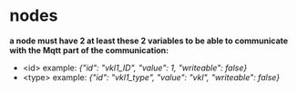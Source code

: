 # nodes

<b>a node must have 2 at least these 2 variables to be able to communicate with the Mqtt part of the communication:</b>
 - \<id> example: <i>{"id": "vkl1_ID", "value": 1, "writeable": false}</i>
 - \<type> example: <i>{"id": "vkl1_type", "value": "vkl", "writeable": false}</i>